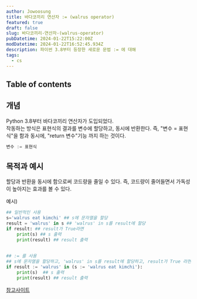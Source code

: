 ```yaml
---
author: Jowoosung
title: 바다코끼리 연산자 := (walrus operator)
featured: true
draft: false
slug: 바다코끼리-연산자-(walrus-operator)
pubDatetime: 2024-01-22T15:22:00Z
modDatetime: 2024-01-22T16:52:45.934Z
description: 파이썬 3.8부터 등장한 새로문 문법 := 에 대해
tags: 
  - cs
---  
```


## Table of contents

## 개념  
Python 3.8부터 바다코끼리 연산자가 도입되었다.  
작동하는 방식은 표현식의 결과를 변수에 할당하고, 동시에 반환한다. 즉, "변수 = 표현식"을 함과 동시에, "return 변수"기능 까지 하는 것이다.  
```python
변수 := 표현식
```
## 목적과 예시  
할당과 반환을 동시에 함으로써 코드량을 줄일 수 있다. 즉, 코드량이 줄어들면서 가독성이 높아지는 효과를 볼 수 있다.  

예시)  
```python
## 일반적인 사용
s='walrus eat kimchi' ## s에 문자열을 할당
result = 'walrus' in s ## 'walrus' in s를 result에 할당
if result: ## result가 True라면
    print(s) ## s 출력
    print(result) ## result 출력
 
 
## := 를 사용
## s에 문자열을 할당하고, 'walrus' in s를 result에 할당하고, result가 True 라면
if result := 'walrus' in (s := 'walrus eat kimchi'):
    print(s)  ## s 출력
    print(result) ## result 출력
```

[참고사이트](https://bio-info.tistory.com/120)  
